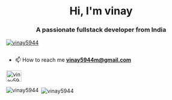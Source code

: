 <h1 align="center">Hi, I'm vinay</h1>
<h3 align="center">A passionate fullstack developer from India</h3>



<p align="left"> <a href="https://github.com/ryo-ma/github-profile-trophy"><img src="https://github-profile-trophy.vercel.app/?username=vinay5944" alt="vinay5944" /></a> </p>

<p align="left"> <a href="https://twitter.com/" target="blank"><img src="https://img.shields.io/twitter/follow/?logo=twitter&style=for-the-badge" alt="" /></a> </p>

- 📫 How to reach me **vinay5944m@gmail.com**


<p align="left">
<a href="https://www.leetcode.com/vinay5944m" target="blank"><img align="center" src="https://raw.githubusercontent.com/rahuldkjain/github-profile-readme-generator/master/src/images/icons/Social/leet-code.svg" alt="vinay5944m" height="30" width="40" /></a>
</p>



<p><img align="left" src="https://github-readme-stats.vercel.app/api/top-langs?username=vinay5944&show_icons=true&locale=en&layout=compact" alt="vinay5944" /></p>

<p>&nbsp;<img align="center" src="https://github-readme-stats.vercel.app/api?username=vinay5944&show_icons=true&locale=en" alt="vinay5944" /></p>

